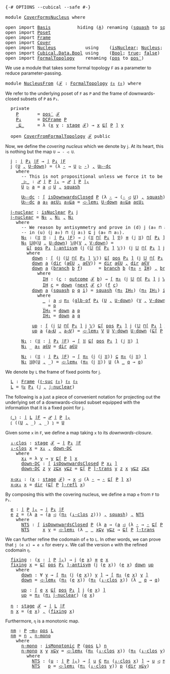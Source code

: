 <pre class="Agda"><a id="5" class="Symbol">{-#</a> <a id="9" class="Keyword">OPTIONS</a> <a id="17" class="Pragma">--cubical</a> <a id="27" class="Pragma">--safe</a> <a id="34" class="Symbol">#-}</a>

<a id="39" class="Keyword">module</a> <a id="46" href="CoverFormsNucleus.html" class="Module">CoverFormsNucleus</a> <a id="64" class="Keyword">where</a>

<a id="71" class="Keyword">open</a> <a id="76" class="Keyword">import</a> <a id="83" href="Basis.html" class="Module">Basis</a>          <a id="98" class="Keyword">hiding</a> <a id="105" class="Symbol">(</a><a id="106" href="Basis.html#2326" class="Generalizable">A</a><a id="107" class="Symbol">)</a> <a id="109" class="Keyword">renaming</a> <a id="118" class="Symbol">(</a><a id="119" href="Basis.html#5938" class="InductiveConstructor">squash</a> <a id="126" class="Symbol">to</a> <a id="∥_∥.squash"></a><a id="129" href="CoverFormsNucleus.html#129" class="InductiveConstructor">squash′</a><a id="136" class="Symbol">)</a>
<a id="138" class="Keyword">open</a> <a id="143" class="Keyword">import</a> <a id="150" href="Poset.html" class="Module">Poset</a>
<a id="156" class="Keyword">open</a> <a id="161" class="Keyword">import</a> <a id="168" href="Frame.html" class="Module">Frame</a>
<a id="174" class="Keyword">open</a> <a id="179" class="Keyword">import</a> <a id="186" href="Cover.html" class="Module">Cover</a>
<a id="192" class="Keyword">open</a> <a id="197" class="Keyword">import</a> <a id="204" href="Nucleus.html" class="Module">Nucleus</a>           <a id="222" class="Keyword">using</a>    <a id="231" class="Symbol">(</a><a id="232" href="Nucleus.html#171" class="Function">isNuclear</a><a id="241" class="Symbol">;</a> <a id="243" href="Nucleus.html#470" class="Function">Nucleus</a><a id="250" class="Symbol">;</a> <a id="252" href="Nucleus.html#3502" class="Function">𝔣𝔦𝔵</a><a id="255" class="Symbol">;</a> <a id="257" href="Nucleus.html#810" class="Function">idem</a><a id="261" class="Symbol">)</a>
<a id="263" class="Keyword">open</a> <a id="268" class="Keyword">import</a> <a id="275" href="Cubical.Data.Bool.html" class="Module">Cubical.Data.Bool</a> <a id="293" class="Keyword">using</a>    <a id="302" class="Symbol">(</a><a id="303" href="Agda.Builtin.Bool.html#163" class="Datatype">Bool</a><a id="307" class="Symbol">;</a> <a id="309" href="Agda.Builtin.Bool.html#188" class="InductiveConstructor">true</a><a id="313" class="Symbol">;</a> <a id="315" href="Agda.Builtin.Bool.html#182" class="InductiveConstructor">false</a><a id="320" class="Symbol">)</a>
<a id="322" class="Keyword">open</a> <a id="327" class="Keyword">import</a> <a id="334" href="FormalTopology.html" class="Module">FormalTopology</a>    <a id="352" class="Keyword">renaming</a> <a id="361" class="Symbol">(</a><a id="362" href="FormalTopology.html#1485" class="Function">pos</a> <a id="366" class="Symbol">to</a> <a id="pos"></a><a id="369" href="CoverFormsNucleus.html#369" class="Function">pos′</a><a id="373" class="Symbol">)</a>
</pre>
We use a module that takes some formal topology `F` as a parameter to reduce
parameter-passing.

<pre class="Agda"><a id="481" class="Keyword">module</a> <a id="NucleusFrom"></a><a id="488" href="CoverFormsNucleus.html#488" class="Module">NucleusFrom</a> <a id="500" class="Symbol">(</a><a id="501" href="CoverFormsNucleus.html#501" class="Bound">ℱ</a> <a id="503" class="Symbol">:</a> <a id="505" href="FormalTopology.html#1305" class="Function">FormalTopology</a> <a id="520" href="Basis.html#2267" class="Generalizable">ℓ₀</a> <a id="523" href="Basis.html#2267" class="Generalizable">ℓ₀</a><a id="525" class="Symbol">)</a> <a id="527" class="Keyword">where</a>
</pre>
We refer to the underlying poset of `F` as `P` and the frame of downwards-closed subsets
of `P` as `P↓`.

<pre class="Agda">  <a id="650" class="Keyword">private</a>
    <a id="NucleusFrom.P"></a><a id="662" href="CoverFormsNucleus.html#662" class="Function">P</a>       <a id="670" class="Symbol">=</a> <a id="672" href="CoverFormsNucleus.html#369" class="Function">pos′</a> <a id="677" href="CoverFormsNucleus.html#501" class="Bound">ℱ</a>
    <a id="NucleusFrom.P↓"></a><a id="683" href="CoverFormsNucleus.html#683" class="Function">P↓</a>      <a id="691" class="Symbol">=</a> <a id="693" href="Frame.html#13918" class="Function">DCFrame</a> <a id="701" href="CoverFormsNucleus.html#662" class="Function">P</a>
    <a id="NucleusFrom._⊑_"></a><a id="707" href="CoverFormsNucleus.html#707" class="Function Operator">_⊑_</a>     <a id="715" class="Symbol">=</a> <a id="717" class="Symbol">λ</a> <a id="719" class="Symbol">(</a><a id="720" href="CoverFormsNucleus.html#720" class="Bound">x</a> <a id="722" href="CoverFormsNucleus.html#722" class="Bound">y</a> <a id="724" class="Symbol">:</a> <a id="726" href="FormalTopology.html#1625" class="Function">stage</a> <a id="732" href="CoverFormsNucleus.html#501" class="Bound">ℱ</a><a id="733" class="Symbol">)</a> <a id="735" class="Symbol">→</a> <a id="737" href="CoverFormsNucleus.html#720" class="Bound">x</a> <a id="739" href="Poset.html#2551" class="Function">⊑[</a> <a id="742" href="CoverFormsNucleus.html#662" class="Function">P</a> <a id="744" href="Poset.html#2551" class="Function">]</a> <a id="746" href="CoverFormsNucleus.html#722" class="Bound">y</a>

  <a id="751" class="Keyword">open</a> <a id="756" href="Cover.html#378" class="Module">CoverFromFormalTopology</a> <a id="780" href="CoverFormsNucleus.html#501" class="Bound">ℱ</a> <a id="782" class="Keyword">public</a>
</pre>
Now, we define the *covering nucleus* which we denote by `𝕛`. At its heart, this is
nothing but the map `U ↦ - ◁ U`.

<pre class="Agda">  <a id="NucleusFrom.𝕛"></a><a id="918" href="CoverFormsNucleus.html#918" class="Function">𝕛</a> <a id="920" class="Symbol">:</a> <a id="922" href="Frame.html#3410" class="Function Operator">∣</a> <a id="924" href="CoverFormsNucleus.html#683" class="Function">P↓</a> <a id="927" href="Frame.html#3410" class="Function Operator">∣F</a> <a id="930" class="Symbol">→</a> <a id="932" href="Frame.html#3410" class="Function Operator">∣</a> <a id="934" href="CoverFormsNucleus.html#683" class="Function">P↓</a> <a id="937" href="Frame.html#3410" class="Function Operator">∣F</a>
  <a id="942" href="CoverFormsNucleus.html#918" class="Function">𝕛</a> <a id="944" class="Symbol">(</a><a id="945" href="CoverFormsNucleus.html#945" class="Bound">U</a> <a id="947" href="Agda.Builtin.Sigma.html#236" class="InductiveConstructor Operator">,</a> <a id="949" href="CoverFormsNucleus.html#949" class="Bound">U-down</a><a id="955" class="Symbol">)</a> <a id="957" class="Symbol">=</a> <a id="959" class="Symbol">(λ</a> <a id="962" href="CoverFormsNucleus.html#962" class="Bound">-</a> <a id="964" class="Symbol">→</a> <a id="966" href="CoverFormsNucleus.html#945" class="Bound">U</a> <a id="968" href="CoverFormsNucleus.html#1083" class="Function Operator">▷</a> <a id="970" href="CoverFormsNucleus.html#962" class="Bound">-</a><a id="971" class="Symbol">)</a> <a id="973" href="Agda.Builtin.Sigma.html#236" class="InductiveConstructor Operator">,</a> <a id="975" href="CoverFormsNucleus.html#1145" class="Function">U▷-dc</a>
    <a id="985" class="Keyword">where</a>
      <a id="997" class="Comment">-- This is not propositional unless we force it to be using the HIT definition!</a>
      <a id="1083" href="CoverFormsNucleus.html#1083" class="Function Operator">_▷_</a> <a id="1087" class="Symbol">:</a> <a id="1089" href="Basis.html#3166" class="Function">𝒫</a> <a id="1091" href="Poset.html#2382" class="Function Operator">∣</a> <a id="1093" href="CoverFormsNucleus.html#662" class="Function">P</a> <a id="1095" href="Poset.html#2382" class="Function Operator">∣ₚ</a> <a id="1098" class="Symbol">→</a> <a id="1100" href="Basis.html#3166" class="Function">𝒫</a> <a id="1102" href="Poset.html#2382" class="Function Operator">∣</a> <a id="1104" href="CoverFormsNucleus.html#662" class="Function">P</a> <a id="1106" href="Poset.html#2382" class="Function Operator">∣ₚ</a>
      <a id="1115" href="CoverFormsNucleus.html#1115" class="Bound">U</a> <a id="1117" href="CoverFormsNucleus.html#1083" class="Function Operator">▷</a> <a id="1119" href="CoverFormsNucleus.html#1119" class="Bound">a</a> <a id="1121" class="Symbol">=</a> <a id="1123" href="CoverFormsNucleus.html#1119" class="Bound">a</a> <a id="1125" href="Cover.html#703" class="Datatype Operator">◁</a> <a id="1127" href="CoverFormsNucleus.html#1115" class="Bound">U</a> <a id="1129" href="Agda.Builtin.Sigma.html#236" class="InductiveConstructor Operator">,</a> <a id="1131" href="Cover.html#863" class="InductiveConstructor">squash</a>

      <a id="1145" href="CoverFormsNucleus.html#1145" class="Function">U▷-dc</a> <a id="1151" class="Symbol">:</a> <a id="1153" href="Cubical.Foundations.Logic.html#1299" class="Function Operator">[</a> <a id="1155" href="Poset.html#6594" class="Function">isDownwardsClosed</a> <a id="1173" href="CoverFormsNucleus.html#662" class="Function">P</a> <a id="1175" class="Symbol">(λ</a> <a id="1178" href="CoverFormsNucleus.html#1178" class="Bound">-</a> <a id="1180" class="Symbol">→</a> <a id="1182" class="Symbol">(</a><a id="1183" href="CoverFormsNucleus.html#1178" class="Bound">-</a> <a id="1185" href="Cover.html#703" class="Datatype Operator">◁</a> <a id="1187" href="CoverFormsNucleus.html#945" class="Bound">U</a><a id="1188" class="Symbol">)</a> <a id="1190" href="Agda.Builtin.Sigma.html#236" class="InductiveConstructor Operator">,</a> <a id="1192" href="Cover.html#863" class="InductiveConstructor">squash</a><a id="1198" class="Symbol">)</a> <a id="1200" href="Cubical.Foundations.Logic.html#1299" class="Function Operator">]</a>
      <a id="1208" href="CoverFormsNucleus.html#1145" class="Function">U▷-dc</a> <a id="1214" href="CoverFormsNucleus.html#1214" class="Bound">a</a> <a id="1216" href="CoverFormsNucleus.html#1216" class="Bound">a₀</a> <a id="1219" href="CoverFormsNucleus.html#1219" class="Bound">aεU₁</a> <a id="1224" href="CoverFormsNucleus.html#1224" class="Bound">a₀⊑a</a> <a id="1229" class="Symbol">=</a> <a id="1231" href="Cover.html#1171" class="Function">◁-lem₁</a> <a id="1238" href="CoverFormsNucleus.html#949" class="Bound">U-down</a> <a id="1245" href="CoverFormsNucleus.html#1224" class="Bound">a₀⊑a</a> <a id="1250" href="CoverFormsNucleus.html#1219" class="Bound">aεU₁</a>

  <a id="NucleusFrom.𝕛-nuclear"></a><a id="1258" href="CoverFormsNucleus.html#1258" class="Function">𝕛-nuclear</a> <a id="1268" class="Symbol">:</a> <a id="1270" href="Nucleus.html#171" class="Function">isNuclear</a> <a id="1280" href="CoverFormsNucleus.html#683" class="Function">P↓</a> <a id="1283" href="CoverFormsNucleus.html#918" class="Function">𝕛</a>
  <a id="1287" href="CoverFormsNucleus.html#1258" class="Function">𝕛-nuclear</a> <a id="1297" class="Symbol">=</a> <a id="1299" href="CoverFormsNucleus.html#1461" class="Function">N₀</a> <a id="1302" href="Agda.Builtin.Sigma.html#236" class="InductiveConstructor Operator">,</a> <a id="1304" href="CoverFormsNucleus.html#2386" class="Function">N₁</a> <a id="1307" href="Agda.Builtin.Sigma.html#236" class="InductiveConstructor Operator">,</a> <a id="1309" href="CoverFormsNucleus.html#2466" class="Function">N₂</a>
    <a id="1316" class="Keyword">where</a>
      <a id="1328" class="Comment">-- We reason by antisymmetry and prove in (d) 𝕛 (a₀ ⊓ a₁) ⊑ (𝕛 a₀) ⊓ (𝕛 a₁) and</a>
      <a id="1414" class="Comment">-- in (u) (𝕛 a₀) ⊓ (𝕛 a₁) ⊑ 𝕛 (a₀ ⊓ a₁).</a>
      <a id="1461" href="CoverFormsNucleus.html#1461" class="Function">N₀</a> <a id="1464" class="Symbol">:</a> <a id="1466" class="Symbol">(</a><a id="1467" href="CoverFormsNucleus.html#1467" class="Bound">𝔘</a> <a id="1469" href="CoverFormsNucleus.html#1469" class="Bound">𝔙</a> <a id="1471" class="Symbol">:</a> <a id="1473" href="Frame.html#3410" class="Function Operator">∣</a> <a id="1475" href="CoverFormsNucleus.html#683" class="Function">P↓</a> <a id="1478" href="Frame.html#3410" class="Function Operator">∣F</a><a id="1480" class="Symbol">)</a> <a id="1482" class="Symbol">→</a> <a id="1484" href="CoverFormsNucleus.html#918" class="Function">𝕛</a> <a id="1486" class="Symbol">(</a><a id="1487" href="CoverFormsNucleus.html#1467" class="Bound">𝔘</a> <a id="1489" href="Frame.html#3693" class="Function">⊓[</a> <a id="1492" href="CoverFormsNucleus.html#683" class="Function">P↓</a> <a id="1495" href="Frame.html#3693" class="Function">]</a> <a id="1497" href="CoverFormsNucleus.html#1469" class="Bound">𝔙</a><a id="1498" class="Symbol">)</a> <a id="1500" href="Agda.Builtin.Cubical.Path.html#381" class="Function Operator">≡</a> <a id="1502" class="Symbol">(</a><a id="1503" href="CoverFormsNucleus.html#918" class="Function">𝕛</a> <a id="1505" href="CoverFormsNucleus.html#1467" class="Bound">𝔘</a><a id="1506" class="Symbol">)</a> <a id="1508" href="Frame.html#3693" class="Function">⊓[</a> <a id="1511" href="CoverFormsNucleus.html#683" class="Function">P↓</a> <a id="1514" href="Frame.html#3693" class="Function">]</a> <a id="1516" class="Symbol">(</a><a id="1517" href="CoverFormsNucleus.html#918" class="Function">𝕛</a> <a id="1519" href="CoverFormsNucleus.html#1469" class="Bound">𝔙</a><a id="1520" class="Symbol">)</a>
      <a id="1528" href="CoverFormsNucleus.html#1461" class="Function">N₀</a> <a id="1531" href="CoverFormsNucleus.html#1531" class="Bound">𝕌</a><a id="1532" class="Symbol">@(</a><a id="1534" href="CoverFormsNucleus.html#1534" class="Bound">U</a> <a id="1536" href="Agda.Builtin.Sigma.html#236" class="InductiveConstructor Operator">,</a> <a id="1538" href="CoverFormsNucleus.html#1538" class="Bound">U-down</a><a id="1544" class="Symbol">)</a> <a id="1546" href="CoverFormsNucleus.html#1546" class="Bound">𝕍</a><a id="1547" class="Symbol">@(</a><a id="1549" href="CoverFormsNucleus.html#1549" class="Bound">V</a> <a id="1551" href="Agda.Builtin.Sigma.html#236" class="InductiveConstructor Operator">,</a> <a id="1553" href="CoverFormsNucleus.html#1553" class="Bound">V-down</a><a id="1559" class="Symbol">)</a> <a id="1561" class="Symbol">=</a>
        <a id="1571" href="Poset.html#3135" class="Function Operator">⊑[</a> <a id="1574" href="Frame.html#3494" class="Function">pos</a> <a id="1578" href="CoverFormsNucleus.html#683" class="Function">P↓</a> <a id="1581" href="Poset.html#3135" class="Function Operator">]-antisym</a> <a id="1591" class="Symbol">(</a><a id="1592" href="CoverFormsNucleus.html#918" class="Function">𝕛</a> <a id="1594" class="Symbol">(</a><a id="1595" href="CoverFormsNucleus.html#1531" class="Bound">𝕌</a> <a id="1597" href="Frame.html#3693" class="Function">⊓[</a> <a id="1600" href="CoverFormsNucleus.html#683" class="Function">P↓</a> <a id="1603" href="Frame.html#3693" class="Function">]</a> <a id="1605" href="CoverFormsNucleus.html#1546" class="Bound">𝕍</a><a id="1606" class="Symbol">))</a> <a id="1609" class="Symbol">(</a><a id="1610" href="CoverFormsNucleus.html#918" class="Function">𝕛</a> <a id="1612" href="CoverFormsNucleus.html#1531" class="Bound">𝕌</a> <a id="1614" href="Frame.html#3693" class="Function">⊓[</a> <a id="1617" href="CoverFormsNucleus.html#683" class="Function">P↓</a> <a id="1620" href="Frame.html#3693" class="Function">]</a> <a id="1622" href="CoverFormsNucleus.html#918" class="Function">𝕛</a> <a id="1624" href="CoverFormsNucleus.html#1546" class="Bound">𝕍</a><a id="1625" class="Symbol">)</a> <a id="1627" href="CoverFormsNucleus.html#1659" class="Function">down</a> <a id="1632" href="CoverFormsNucleus.html#2246" class="Function">up</a>
        <a id="1643" class="Keyword">where</a>
          <a id="1659" href="CoverFormsNucleus.html#1659" class="Function">down</a> <a id="1664" class="Symbol">:</a> <a id="1666" href="Cubical.Foundations.Logic.html#1299" class="Function Operator">[</a> <a id="1668" class="Symbol">(</a><a id="1669" href="CoverFormsNucleus.html#918" class="Function">𝕛</a> <a id="1671" class="Symbol">(</a><a id="1672" href="CoverFormsNucleus.html#1531" class="Bound">𝕌</a> <a id="1674" href="Frame.html#3693" class="Function">⊓[</a> <a id="1677" href="CoverFormsNucleus.html#683" class="Function">P↓</a> <a id="1680" href="Frame.html#3693" class="Function">]</a> <a id="1682" href="CoverFormsNucleus.html#1546" class="Bound">𝕍</a><a id="1683" class="Symbol">))</a> <a id="1686" href="Poset.html#2551" class="Function">⊑[</a> <a id="1689" href="Frame.html#3494" class="Function">pos</a> <a id="1693" href="CoverFormsNucleus.html#683" class="Function">P↓</a> <a id="1696" href="Poset.html#2551" class="Function">]</a> <a id="1698" class="Symbol">(</a><a id="1699" href="CoverFormsNucleus.html#918" class="Function">𝕛</a> <a id="1701" href="CoverFormsNucleus.html#1531" class="Bound">𝕌</a> <a id="1703" href="Frame.html#3693" class="Function">⊓[</a> <a id="1706" href="CoverFormsNucleus.html#683" class="Function">P↓</a> <a id="1709" href="Frame.html#3693" class="Function">]</a> <a id="1711" href="CoverFormsNucleus.html#918" class="Function">𝕛</a> <a id="1713" href="CoverFormsNucleus.html#1546" class="Bound">𝕍</a><a id="1714" class="Symbol">)</a> <a id="1716" href="Cubical.Foundations.Logic.html#1299" class="Function Operator">]</a>
          <a id="1728" href="CoverFormsNucleus.html#1659" class="Function">down</a> <a id="1733" href="CoverFormsNucleus.html#1733" class="Bound">a</a> <a id="1735" class="Symbol">(</a><a id="1736" href="Cover.html#762" class="InductiveConstructor">dir</a> <a id="1740" class="Symbol">(</a><a id="1741" href="CoverFormsNucleus.html#1741" class="Bound">a∈U</a> <a id="1745" href="Agda.Builtin.Sigma.html#236" class="InductiveConstructor Operator">,</a> <a id="1747" href="CoverFormsNucleus.html#1747" class="Bound">a∈V</a><a id="1750" class="Symbol">))</a> <a id="1753" class="Symbol">=</a> <a id="1755" href="Cover.html#762" class="InductiveConstructor">dir</a> <a id="1759" href="CoverFormsNucleus.html#1741" class="Bound">a∈U</a> <a id="1763" href="Agda.Builtin.Sigma.html#236" class="InductiveConstructor Operator">,</a> <a id="1765" href="Cover.html#762" class="InductiveConstructor">dir</a> <a id="1769" href="CoverFormsNucleus.html#1747" class="Bound">a∈V</a>
          <a id="1783" href="CoverFormsNucleus.html#1659" class="Function">down</a> <a id="1788" href="CoverFormsNucleus.html#1788" class="Bound">a</a> <a id="1790" class="Symbol">(</a><a id="1791" href="Cover.html#791" class="InductiveConstructor">branch</a> <a id="1798" href="CoverFormsNucleus.html#1798" class="Bound">b</a> <a id="1800" href="CoverFormsNucleus.html#1800" class="Bound">f</a><a id="1801" class="Symbol">)</a>      <a id="1808" class="Symbol">=</a> <a id="1810" href="Cover.html#791" class="InductiveConstructor">branch</a> <a id="1817" href="CoverFormsNucleus.html#1798" class="Bound">b</a> <a id="1819" class="Symbol">(</a><a id="1820" href="Basis.html#955" class="Field">π₀</a> <a id="1823" href="Cubical.Foundations.Function.html#402" class="Function Operator">∘</a> <a id="1825" href="CoverFormsNucleus.html#1882" class="Function">IH</a><a id="1827" class="Symbol">)</a> <a id="1829" href="Agda.Builtin.Sigma.html#236" class="InductiveConstructor Operator">,</a> <a id="1831" href="Cover.html#791" class="InductiveConstructor">branch</a> <a id="1838" href="CoverFormsNucleus.html#1798" class="Bound">b</a> <a id="1840" class="Symbol">(</a><a id="1841" href="Basis.html#966" class="Field">π₁</a> <a id="1844" href="Cubical.Foundations.Function.html#402" class="Function Operator">∘</a> <a id="1846" href="CoverFormsNucleus.html#1882" class="Function">IH</a><a id="1848" class="Symbol">)</a>
            <a id="1862" class="Keyword">where</a>
              <a id="1882" href="CoverFormsNucleus.html#1882" class="Function">IH</a> <a id="1885" class="Symbol">:</a> <a id="1887" class="Symbol">(</a><a id="1888" href="CoverFormsNucleus.html#1888" class="Bound">c</a> <a id="1890" class="Symbol">:</a> <a id="1892" href="FormalTopology.html#1812" class="Function">outcome</a> <a id="1900" href="CoverFormsNucleus.html#501" class="Bound">ℱ</a> <a id="1902" href="CoverFormsNucleus.html#1798" class="Bound">b</a><a id="1903" class="Symbol">)</a> <a id="1905" class="Symbol">→</a> <a id="1907" href="Cubical.Foundations.Logic.html#1299" class="Function Operator">[</a> <a id="1909" href="Basis.html#955" class="Field">π₀</a> <a id="1912" class="Symbol">(</a><a id="1913" href="CoverFormsNucleus.html#918" class="Function">𝕛</a> <a id="1915" href="CoverFormsNucleus.html#1531" class="Bound">𝕌</a> <a id="1917" href="Frame.html#3693" class="Function">⊓[</a> <a id="1920" href="CoverFormsNucleus.html#683" class="Function">P↓</a> <a id="1923" href="Frame.html#3693" class="Function">]</a> <a id="1925" href="CoverFormsNucleus.html#918" class="Function">𝕛</a> <a id="1927" href="CoverFormsNucleus.html#1546" class="Bound">𝕍</a><a id="1928" class="Symbol">)</a> <a id="1930" class="Symbol">(</a><a id="1931" href="FormalTopology.html#1938" class="Function">next</a> <a id="1936" href="CoverFormsNucleus.html#501" class="Bound">ℱ</a> <a id="1938" href="CoverFormsNucleus.html#1888" class="Bound">c</a><a id="1939" class="Symbol">)</a> <a id="1941" href="Cubical.Foundations.Logic.html#1299" class="Function Operator">]</a>
              <a id="1957" href="CoverFormsNucleus.html#1882" class="Function">IH</a> <a id="1960" href="CoverFormsNucleus.html#1960" class="Bound">c</a> <a id="1962" class="Symbol">=</a> <a id="1964" href="CoverFormsNucleus.html#1659" class="Function">down</a> <a id="1969" class="Symbol">(</a><a id="1970" href="FormalTopology.html#1938" class="Function">next</a> <a id="1975" href="CoverFormsNucleus.html#501" class="Bound">ℱ</a> <a id="1977" href="CoverFormsNucleus.html#1960" class="Bound">c</a><a id="1978" class="Symbol">)</a> <a id="1980" class="Symbol">(</a><a id="1981" href="CoverFormsNucleus.html#1800" class="Bound">f</a> <a id="1983" href="CoverFormsNucleus.html#1960" class="Bound">c</a><a id="1984" class="Symbol">)</a>
          <a id="1996" href="CoverFormsNucleus.html#1659" class="Function">down</a> <a id="2001" href="CoverFormsNucleus.html#2001" class="Bound">a</a> <a id="2003" class="Symbol">(</a><a id="2004" href="Cover.html#863" class="InductiveConstructor">squash</a> <a id="2011" href="CoverFormsNucleus.html#2011" class="Bound">p</a> <a id="2013" href="CoverFormsNucleus.html#2013" class="Bound">q</a> <a id="2015" href="CoverFormsNucleus.html#2015" class="Bound">i</a><a id="2016" class="Symbol">)</a> <a id="2018" class="Symbol">=</a> <a id="2020" href="Cover.html#863" class="InductiveConstructor">squash</a> <a id="2027" class="Symbol">(</a><a id="2028" href="Basis.html#955" class="Field">π₀</a> <a id="2031" href="CoverFormsNucleus.html#2191" class="Function">IH₀</a><a id="2034" class="Symbol">)</a> <a id="2036" class="Symbol">(</a><a id="2037" href="Basis.html#955" class="Field">π₀</a> <a id="2040" href="CoverFormsNucleus.html#2220" class="Function">IH₁</a><a id="2043" class="Symbol">)</a> <a id="2045" href="CoverFormsNucleus.html#2015" class="Bound">i</a> <a id="2047" href="Agda.Builtin.Sigma.html#236" class="InductiveConstructor Operator">,</a> <a id="2049" href="Cover.html#863" class="InductiveConstructor">squash</a> <a id="2056" class="Symbol">(</a><a id="2057" href="Basis.html#966" class="Field">π₁</a> <a id="2060" href="CoverFormsNucleus.html#2191" class="Function">IH₀</a><a id="2063" class="Symbol">)</a> <a id="2065" class="Symbol">(</a><a id="2066" href="Basis.html#966" class="Field">π₁</a> <a id="2069" href="CoverFormsNucleus.html#2220" class="Function">IH₁</a><a id="2072" class="Symbol">)</a> <a id="2074" href="CoverFormsNucleus.html#2015" class="Bound">i</a>
            <a id="2088" class="Keyword">where</a>
              <a id="2108" href="CoverFormsNucleus.html#2108" class="Function">_</a> <a id="2110" class="Symbol">:</a> <a id="2112" href="CoverFormsNucleus.html#2001" class="Bound">a</a> <a id="2114" href="Cover.html#703" class="Datatype Operator">◁</a> <a id="2116" href="Basis.html#955" class="Field">π₀</a> <a id="2119" class="Symbol">(</a><a id="2120" href="Frame.html#3693" class="Function">glb-of</a> <a id="2127" href="CoverFormsNucleus.html#683" class="Function">P↓</a> <a id="2130" class="Symbol">(</a><a id="2131" href="CoverFormsNucleus.html#1534" class="Bound">U</a> <a id="2133" href="Agda.Builtin.Sigma.html#236" class="InductiveConstructor Operator">,</a> <a id="2135" href="CoverFormsNucleus.html#1538" class="Bound">U-down</a><a id="2141" class="Symbol">)</a> <a id="2143" class="Symbol">(</a><a id="2144" href="CoverFormsNucleus.html#1549" class="Bound">V</a> <a id="2146" href="Agda.Builtin.Sigma.html#236" class="InductiveConstructor Operator">,</a> <a id="2148" href="CoverFormsNucleus.html#1553" class="Bound">V-down</a><a id="2154" class="Symbol">))</a>
              <a id="2171" class="Symbol">_</a> <a id="2173" class="Symbol">=</a> <a id="2175" href="CoverFormsNucleus.html#2011" class="Bound">p</a>
              <a id="2191" href="CoverFormsNucleus.html#2191" class="Function">IH₀</a> <a id="2195" class="Symbol">=</a> <a id="2197" href="CoverFormsNucleus.html#1659" class="Function">down</a> <a id="2202" href="CoverFormsNucleus.html#2001" class="Bound">a</a> <a id="2204" href="CoverFormsNucleus.html#2011" class="Bound">p</a>
              <a id="2220" href="CoverFormsNucleus.html#2220" class="Function">IH₁</a> <a id="2224" class="Symbol">=</a> <a id="2226" href="CoverFormsNucleus.html#1659" class="Function">down</a> <a id="2231" href="CoverFormsNucleus.html#2001" class="Bound">a</a> <a id="2233" href="CoverFormsNucleus.html#2013" class="Bound">q</a>

          <a id="2246" href="CoverFormsNucleus.html#2246" class="Function">up</a> <a id="2249" class="Symbol">:</a> <a id="2251" href="Cubical.Foundations.Logic.html#1299" class="Function Operator">[</a> <a id="2253" class="Symbol">(</a><a id="2254" href="CoverFormsNucleus.html#918" class="Function">𝕛</a> <a id="2256" href="CoverFormsNucleus.html#1531" class="Bound">𝕌</a> <a id="2258" href="Frame.html#3693" class="Function">⊓[</a> <a id="2261" href="CoverFormsNucleus.html#683" class="Function">P↓</a> <a id="2264" href="Frame.html#3693" class="Function">]</a> <a id="2266" href="CoverFormsNucleus.html#918" class="Function">𝕛</a> <a id="2268" href="CoverFormsNucleus.html#1546" class="Bound">𝕍</a><a id="2269" class="Symbol">)</a> <a id="2271" href="Poset.html#2551" class="Function">⊑[</a> <a id="2274" href="Frame.html#3494" class="Function">pos</a> <a id="2278" href="CoverFormsNucleus.html#683" class="Function">P↓</a> <a id="2281" href="Poset.html#2551" class="Function">]</a> <a id="2283" href="CoverFormsNucleus.html#918" class="Function">𝕛</a> <a id="2285" class="Symbol">(</a><a id="2286" href="CoverFormsNucleus.html#1531" class="Bound">𝕌</a> <a id="2288" href="Frame.html#3693" class="Function">⊓[</a> <a id="2291" href="CoverFormsNucleus.html#683" class="Function">P↓</a> <a id="2294" href="Frame.html#3693" class="Function">]</a> <a id="2296" href="CoverFormsNucleus.html#1546" class="Bound">𝕍</a><a id="2297" class="Symbol">)</a> <a id="2299" href="Cubical.Foundations.Logic.html#1299" class="Function Operator">]</a>
          <a id="2311" href="CoverFormsNucleus.html#2246" class="Function">up</a> <a id="2314" href="CoverFormsNucleus.html#2314" class="Bound">a</a> <a id="2316" class="Symbol">(</a><a id="2317" href="CoverFormsNucleus.html#2317" class="Bound">a◁U</a> <a id="2321" href="Agda.Builtin.Sigma.html#236" class="InductiveConstructor Operator">,</a> <a id="2323" href="CoverFormsNucleus.html#2323" class="Bound">a◁V</a><a id="2326" class="Symbol">)</a> <a id="2328" class="Symbol">=</a> <a id="2330" href="Cover.html#2305" class="Function">◁-lem₃</a> <a id="2337" href="CoverFormsNucleus.html#1549" class="Bound">V</a> <a id="2339" href="CoverFormsNucleus.html#1534" class="Bound">U</a> <a id="2341" href="CoverFormsNucleus.html#1553" class="Bound">V-down</a> <a id="2348" href="CoverFormsNucleus.html#1538" class="Bound">U-down</a> <a id="2355" class="Symbol">(</a><a id="2356" href="Poset.html#2866" class="Function Operator">⊑[</a> <a id="2359" href="CoverFormsNucleus.html#662" class="Function">P</a> <a id="2361" href="Poset.html#2866" class="Function Operator">]-refl</a> <a id="2368" href="CoverFormsNucleus.html#2314" class="Bound">a</a><a id="2369" class="Symbol">)</a> <a id="2371" href="CoverFormsNucleus.html#2323" class="Bound">a◁V</a> <a id="2375" href="CoverFormsNucleus.html#2317" class="Bound">a◁U</a>

      <a id="2386" href="CoverFormsNucleus.html#2386" class="Function">N₁</a> <a id="2389" class="Symbol">:</a> <a id="2391" class="Symbol">(</a><a id="2392" href="CoverFormsNucleus.html#2392" class="Bound">𝔘</a> <a id="2394" class="Symbol">:</a> <a id="2396" href="Frame.html#3410" class="Function Operator">∣</a> <a id="2398" href="CoverFormsNucleus.html#683" class="Function">P↓</a> <a id="2401" href="Frame.html#3410" class="Function Operator">∣F</a><a id="2403" class="Symbol">)</a> <a id="2405" class="Symbol">→</a> <a id="2407" href="Cubical.Foundations.Logic.html#1299" class="Function Operator">[</a> <a id="2409" href="CoverFormsNucleus.html#2392" class="Bound">𝔘</a> <a id="2411" href="Poset.html#2551" class="Function">⊑[</a> <a id="2414" href="Frame.html#3494" class="Function">pos</a> <a id="2418" href="CoverFormsNucleus.html#683" class="Function">P↓</a> <a id="2421" href="Poset.html#2551" class="Function">]</a> <a id="2423" class="Symbol">(</a><a id="2424" href="CoverFormsNucleus.html#918" class="Function">𝕛</a> <a id="2426" href="CoverFormsNucleus.html#2392" class="Bound">𝔘</a><a id="2427" class="Symbol">)</a> <a id="2429" href="Cubical.Foundations.Logic.html#1299" class="Function Operator">]</a>
      <a id="2437" href="CoverFormsNucleus.html#2386" class="Function">N₁</a> <a id="2440" class="Symbol">_</a> <a id="2442" href="CoverFormsNucleus.html#2442" class="Bound">a₀</a> <a id="2445" href="CoverFormsNucleus.html#2445" class="Bound">a∈U</a> <a id="2449" class="Symbol">=</a> <a id="2451" href="Cover.html#762" class="InductiveConstructor">dir</a> <a id="2455" href="CoverFormsNucleus.html#2445" class="Bound">a∈U</a>

      <a id="2466" href="CoverFormsNucleus.html#2466" class="Function">N₂</a> <a id="2469" class="Symbol">:</a> <a id="2471" class="Symbol">(</a><a id="2472" href="CoverFormsNucleus.html#2472" class="Bound">𝔘</a> <a id="2474" class="Symbol">:</a> <a id="2476" href="Frame.html#3410" class="Function Operator">∣</a> <a id="2478" href="CoverFormsNucleus.html#683" class="Function">P↓</a> <a id="2481" href="Frame.html#3410" class="Function Operator">∣F</a><a id="2483" class="Symbol">)</a> <a id="2485" class="Symbol">→</a> <a id="2487" href="Cubical.Foundations.Logic.html#1299" class="Function Operator">[</a> <a id="2489" href="Basis.html#955" class="Field">π₀</a> <a id="2492" class="Symbol">(</a><a id="2493" href="CoverFormsNucleus.html#918" class="Function">𝕛</a> <a id="2495" class="Symbol">(</a><a id="2496" href="CoverFormsNucleus.html#918" class="Function">𝕛</a> <a id="2498" href="CoverFormsNucleus.html#2472" class="Bound">𝔘</a><a id="2499" class="Symbol">))</a> <a id="2502" href="Basis.html#3542" class="Function Operator">⊆</a> <a id="2504" href="Basis.html#955" class="Field">π₀</a> <a id="2507" class="Symbol">(</a><a id="2508" href="CoverFormsNucleus.html#918" class="Function">𝕛</a> <a id="2510" href="CoverFormsNucleus.html#2472" class="Bound">𝔘</a><a id="2511" class="Symbol">)</a> <a id="2513" href="Cubical.Foundations.Logic.html#1299" class="Function Operator">]</a>
      <a id="2521" href="CoverFormsNucleus.html#2466" class="Function">N₂</a> <a id="2524" href="CoverFormsNucleus.html#2524" class="Bound">𝔘</a><a id="2525" class="Symbol">@(</a><a id="2527" href="CoverFormsNucleus.html#2527" class="Bound">U</a> <a id="2529" href="Agda.Builtin.Sigma.html#236" class="InductiveConstructor Operator">,</a> <a id="2531" class="Symbol">_)</a> <a id="2534" class="Symbol">=</a> <a id="2536" href="Cover.html#3008" class="Function">◁-lem₄</a> <a id="2543" class="Symbol">(</a><a id="2544" href="Basis.html#955" class="Field">π₀</a> <a id="2547" class="Symbol">(</a><a id="2548" href="CoverFormsNucleus.html#918" class="Function">𝕛</a> <a id="2550" href="CoverFormsNucleus.html#2524" class="Bound">𝔘</a><a id="2551" class="Symbol">))</a> <a id="2554" href="CoverFormsNucleus.html#2527" class="Bound">U</a> <a id="2556" class="Symbol">(λ</a> <a id="2559" href="CoverFormsNucleus.html#2559" class="Bound">_</a> <a id="2561" href="CoverFormsNucleus.html#2561" class="Bound">q</a> <a id="2563" class="Symbol">→</a> <a id="2565" href="CoverFormsNucleus.html#2561" class="Bound">q</a><a id="2566" class="Symbol">)</a>
</pre>
We denote by `L` the frame of fixed points for `𝕛`.

<pre class="Agda">  <a id="NucleusFrom.L"></a><a id="2632" href="CoverFormsNucleus.html#2632" class="Function">L</a> <a id="2634" class="Symbol">:</a> <a id="2636" href="Frame.html#3227" class="Function">Frame</a> <a id="2642" class="Symbol">(</a><a id="2643" href="Cubical.Core.Primitives.html#1174" class="Primitive">ℓ-suc</a> <a id="2649" href="CoverFormsNucleus.html#520" class="Bound">ℓ₀</a><a id="2651" class="Symbol">)</a> <a id="2653" href="CoverFormsNucleus.html#520" class="Bound">ℓ₀</a> <a id="2656" href="CoverFormsNucleus.html#520" class="Bound">ℓ₀</a>
  <a id="2661" href="CoverFormsNucleus.html#2632" class="Function">L</a> <a id="2663" class="Symbol">=</a> <a id="2665" href="Nucleus.html#3502" class="Function">𝔣𝔦𝔵</a> <a id="2669" href="CoverFormsNucleus.html#683" class="Function">P↓</a> <a id="2672" class="Symbol">(</a><a id="2673" href="CoverFormsNucleus.html#918" class="Function">𝕛</a> <a id="2675" href="Agda.Builtin.Sigma.html#236" class="InductiveConstructor Operator">,</a> <a id="2677" href="CoverFormsNucleus.html#1258" class="Function">𝕛-nuclear</a><a id="2686" class="Symbol">)</a>
</pre>
The following is a just a piece of convenient notation for projecting out the underlying
set of a downwards-closed subset equipped with the information that it is a fixed point
for `𝕛`.

<pre class="Agda">  <a id="NucleusFrom.⦅_⦆"></a><a id="2886" href="CoverFormsNucleus.html#2886" class="Function Operator">⦅_⦆</a> <a id="2890" class="Symbol">:</a> <a id="2892" href="Frame.html#3410" class="Function Operator">∣</a> <a id="2894" href="CoverFormsNucleus.html#2632" class="Function">L</a> <a id="2896" href="Frame.html#3410" class="Function Operator">∣F</a> <a id="2899" class="Symbol">→</a> <a id="2901" href="Basis.html#3166" class="Function">𝒫</a> <a id="2903" href="Poset.html#2382" class="Function Operator">∣</a> <a id="2905" href="CoverFormsNucleus.html#662" class="Function">P</a> <a id="2907" href="Poset.html#2382" class="Function Operator">∣ₚ</a>
  <a id="2912" href="CoverFormsNucleus.html#2886" class="Function Operator">⦅</a> <a id="2914" class="Symbol">((</a><a id="2916" href="CoverFormsNucleus.html#2916" class="Bound">U</a> <a id="2918" href="Agda.Builtin.Sigma.html#236" class="InductiveConstructor Operator">,</a> <a id="2920" class="Symbol">_)</a> <a id="2923" href="Agda.Builtin.Sigma.html#236" class="InductiveConstructor Operator">,</a> <a id="2925" class="Symbol">_)</a> <a id="2928" href="CoverFormsNucleus.html#2886" class="Function Operator">⦆</a> <a id="2930" class="Symbol">=</a> <a id="2932" href="CoverFormsNucleus.html#2916" class="Bound">U</a>
</pre>
Given some `x` in `F`, we define a map taking `x` to its *downwards-closure*.

<pre class="Agda">  <a id="NucleusFrom.↓-clos"></a><a id="3024" href="CoverFormsNucleus.html#3024" class="Function">↓-clos</a> <a id="3031" class="Symbol">:</a> <a id="3033" href="FormalTopology.html#1625" class="Function">stage</a> <a id="3039" href="CoverFormsNucleus.html#501" class="Bound">ℱ</a> <a id="3041" class="Symbol">→</a> <a id="3043" href="Frame.html#3410" class="Function Operator">∣</a> <a id="3045" href="CoverFormsNucleus.html#683" class="Function">P↓</a> <a id="3048" href="Frame.html#3410" class="Function Operator">∣F</a>
  <a id="3053" href="CoverFormsNucleus.html#3024" class="Function">↓-clos</a> <a id="3060" href="CoverFormsNucleus.html#3060" class="Bound">x</a> <a id="3062" class="Symbol">=</a> <a id="3064" href="CoverFormsNucleus.html#3093" class="Function">x↓</a> <a id="3067" href="Agda.Builtin.Sigma.html#236" class="InductiveConstructor Operator">,</a> <a id="3069" href="CoverFormsNucleus.html#3121" class="Function">down-DC</a>
    <a id="3081" class="Keyword">where</a>
      <a id="3093" href="CoverFormsNucleus.html#3093" class="Function">x↓</a> <a id="3096" class="Symbol">=</a> <a id="3098" class="Symbol">λ</a> <a id="3100" href="CoverFormsNucleus.html#3100" class="Bound">y</a> <a id="3102" class="Symbol">→</a> <a id="3104" href="CoverFormsNucleus.html#3100" class="Bound">y</a> <a id="3106" href="Poset.html#2551" class="Function">⊑[</a> <a id="3109" href="CoverFormsNucleus.html#662" class="Function">P</a> <a id="3111" href="Poset.html#2551" class="Function">]</a> <a id="3113" href="CoverFormsNucleus.html#3060" class="Bound">x</a>
      <a id="3121" href="CoverFormsNucleus.html#3121" class="Function">down-DC</a> <a id="3129" class="Symbol">:</a> <a id="3131" href="Cubical.Foundations.Logic.html#1299" class="Function Operator">[</a> <a id="3133" href="Poset.html#6594" class="Function">isDownwardsClosed</a> <a id="3151" href="CoverFormsNucleus.html#662" class="Function">P</a> <a id="3153" href="CoverFormsNucleus.html#3093" class="Function">x↓</a> <a id="3156" href="Cubical.Foundations.Logic.html#1299" class="Function Operator">]</a>
      <a id="3164" href="CoverFormsNucleus.html#3121" class="Function">down-DC</a> <a id="3172" href="CoverFormsNucleus.html#3172" class="Bound">z</a> <a id="3174" href="CoverFormsNucleus.html#3174" class="Bound">y</a> <a id="3176" href="CoverFormsNucleus.html#3176" class="Bound">z⊑x</a> <a id="3180" href="CoverFormsNucleus.html#3180" class="Bound">y⊑z</a> <a id="3184" class="Symbol">=</a> <a id="3186" href="Poset.html#2973" class="Function Operator">⊑[</a> <a id="3189" href="CoverFormsNucleus.html#662" class="Function">P</a> <a id="3191" href="Poset.html#2973" class="Function Operator">]-trans</a> <a id="3199" href="CoverFormsNucleus.html#3174" class="Bound">y</a> <a id="3201" href="CoverFormsNucleus.html#3172" class="Bound">z</a> <a id="3203" href="CoverFormsNucleus.html#3060" class="Bound">x</a> <a id="3205" href="CoverFormsNucleus.html#3180" class="Bound">y⊑z</a> <a id="3209" href="CoverFormsNucleus.html#3176" class="Bound">z⊑x</a>

  <a id="NucleusFrom.x◁x↓"></a><a id="3216" href="CoverFormsNucleus.html#3216" class="Function">x◁x↓</a> <a id="3221" class="Symbol">:</a> <a id="3223" class="Symbol">(</a><a id="3224" href="CoverFormsNucleus.html#3224" class="Bound">x</a> <a id="3226" class="Symbol">:</a> <a id="3228" href="FormalTopology.html#1625" class="Function">stage</a> <a id="3234" href="CoverFormsNucleus.html#501" class="Bound">ℱ</a><a id="3235" class="Symbol">)</a> <a id="3237" class="Symbol">→</a> <a id="3239" href="CoverFormsNucleus.html#3224" class="Bound">x</a> <a id="3241" href="Cover.html#703" class="Datatype Operator">◁</a> <a id="3243" class="Symbol">(λ</a> <a id="3246" href="CoverFormsNucleus.html#3246" class="Bound">-</a> <a id="3248" class="Symbol">→</a> <a id="3250" href="CoverFormsNucleus.html#3246" class="Bound">-</a> <a id="3252" href="Poset.html#2551" class="Function">⊑[</a> <a id="3255" href="CoverFormsNucleus.html#662" class="Function">P</a> <a id="3257" href="Poset.html#2551" class="Function">]</a> <a id="3259" href="CoverFormsNucleus.html#3224" class="Bound">x</a><a id="3260" class="Symbol">)</a>
  <a id="3264" href="CoverFormsNucleus.html#3216" class="Function">x◁x↓</a> <a id="3269" href="CoverFormsNucleus.html#3269" class="Bound">x</a> <a id="3271" class="Symbol">=</a> <a id="3273" href="Cover.html#762" class="InductiveConstructor">dir</a> <a id="3277" class="Symbol">(</a><a id="3278" href="Poset.html#2866" class="Function Operator">⊑[</a> <a id="3281" href="CoverFormsNucleus.html#662" class="Function">P</a> <a id="3283" href="Poset.html#2866" class="Function Operator">]-refl</a> <a id="3290" href="CoverFormsNucleus.html#3269" class="Bound">x</a><a id="3291" class="Symbol">)</a>
</pre>
By composing this with the covering nucleus, we define a map `e` from `F` to `P↓`.

<pre class="Agda">  <a id="NucleusFrom.e"></a><a id="3388" href="CoverFormsNucleus.html#3388" class="Function">e</a> <a id="3390" class="Symbol">:</a> <a id="3392" href="Poset.html#2382" class="Function Operator">∣</a> <a id="3394" href="CoverFormsNucleus.html#662" class="Function">P</a> <a id="3396" href="Poset.html#2382" class="Function Operator">∣ₚ</a> <a id="3399" class="Symbol">→</a> <a id="3401" href="Frame.html#3410" class="Function Operator">∣</a> <a id="3403" href="CoverFormsNucleus.html#683" class="Function">P↓</a> <a id="3406" href="Frame.html#3410" class="Function Operator">∣F</a>
  <a id="3411" href="CoverFormsNucleus.html#3388" class="Function">e</a> <a id="3413" href="CoverFormsNucleus.html#3413" class="Bound">z</a> <a id="3415" class="Symbol">=</a> <a id="3417" class="Symbol">(λ</a> <a id="3420" href="CoverFormsNucleus.html#3420" class="Bound">a</a> <a id="3422" class="Symbol">→</a> <a id="3424" class="Symbol">(</a><a id="3425" href="CoverFormsNucleus.html#3420" class="Bound">a</a> <a id="3427" href="Cover.html#703" class="Datatype Operator">◁</a> <a id="3429" class="Symbol">(</a><a id="3430" href="Basis.html#955" class="Field">π₀</a> <a id="3433" class="Symbol">(</a><a id="3434" href="CoverFormsNucleus.html#3024" class="Function">↓-clos</a> <a id="3441" href="CoverFormsNucleus.html#3413" class="Bound">z</a><a id="3442" class="Symbol">)))</a> <a id="3446" href="Agda.Builtin.Sigma.html#236" class="InductiveConstructor Operator">,</a> <a id="3448" href="Cover.html#863" class="InductiveConstructor">squash</a><a id="3454" class="Symbol">)</a> <a id="3456" href="Agda.Builtin.Sigma.html#236" class="InductiveConstructor Operator">,</a> <a id="3458" href="CoverFormsNucleus.html#3478" class="Function">NTS</a>
    <a id="3466" class="Keyword">where</a>
      <a id="3478" href="CoverFormsNucleus.html#3478" class="Function">NTS</a> <a id="3482" class="Symbol">:</a> <a id="3484" href="Cubical.Foundations.Logic.html#1299" class="Function Operator">[</a> <a id="3486" href="Poset.html#6594" class="Function">isDownwardsClosed</a> <a id="3504" href="CoverFormsNucleus.html#662" class="Function">P</a> <a id="3506" class="Symbol">(λ</a> <a id="3509" href="CoverFormsNucleus.html#3509" class="Bound">a</a> <a id="3511" class="Symbol">→</a> <a id="3513" class="Symbol">(</a><a id="3514" href="CoverFormsNucleus.html#3509" class="Bound">a</a> <a id="3516" href="Cover.html#703" class="Datatype Operator">◁</a> <a id="3518" class="Symbol">(λ</a> <a id="3521" href="CoverFormsNucleus.html#3521" class="Bound">-</a> <a id="3523" class="Symbol">→</a> <a id="3525" href="CoverFormsNucleus.html#3521" class="Bound">-</a> <a id="3527" href="Poset.html#2551" class="Function">⊑[</a> <a id="3530" href="CoverFormsNucleus.html#662" class="Function">P</a> <a id="3532" href="Poset.html#2551" class="Function">]</a> <a id="3534" href="CoverFormsNucleus.html#3413" class="Bound">z</a><a id="3535" class="Symbol">))</a> <a id="3538" href="Agda.Builtin.Sigma.html#236" class="InductiveConstructor Operator">,</a> <a id="3540" href="Cover.html#863" class="InductiveConstructor">squash</a><a id="3546" class="Symbol">)</a> <a id="3548" href="Cubical.Foundations.Logic.html#1299" class="Function Operator">]</a>
      <a id="3556" href="CoverFormsNucleus.html#3478" class="Function">NTS</a> <a id="3560" class="Symbol">_</a> <a id="3562" class="Symbol">_</a> <a id="3564" href="CoverFormsNucleus.html#3564" class="Bound">x</a> <a id="3566" href="CoverFormsNucleus.html#3566" class="Bound">y</a> <a id="3568" class="Symbol">=</a> <a id="3570" href="Cover.html#1171" class="Function">◁-lem₁</a> <a id="3577" class="Symbol">(λ</a> <a id="3580" href="CoverFormsNucleus.html#3580" class="Bound">_</a> <a id="3582" href="CoverFormsNucleus.html#3582" class="Bound">_</a> <a id="3584" href="CoverFormsNucleus.html#3584" class="Bound">x⊑y</a> <a id="3588" href="CoverFormsNucleus.html#3588" class="Bound">y⊑z</a> <a id="3592" class="Symbol">→</a> <a id="3594" href="Poset.html#2973" class="Function Operator">⊑[</a> <a id="3597" href="CoverFormsNucleus.html#662" class="Function">P</a> <a id="3599" href="Poset.html#2973" class="Function Operator">]-trans</a> <a id="3607" class="Symbol">_</a> <a id="3609" class="Symbol">_</a> <a id="3611" href="CoverFormsNucleus.html#3413" class="Bound">z</a> <a id="3613" href="CoverFormsNucleus.html#3588" class="Bound">y⊑z</a> <a id="3617" href="CoverFormsNucleus.html#3584" class="Bound">x⊑y</a><a id="3620" class="Symbol">)</a> <a id="3622" href="CoverFormsNucleus.html#3566" class="Bound">y</a> <a id="3624" href="CoverFormsNucleus.html#3564" class="Bound">x</a>
</pre>
We can further refine the codomain of `e` to `L`. In other words, we can prove that `j (e
x) = e x` for every `x`. We call the version `e` with the refined codomain `η`.

<pre class="Agda">  <a id="NucleusFrom.fixing"></a><a id="3808" href="CoverFormsNucleus.html#3808" class="Function">fixing</a> <a id="3815" class="Symbol">:</a> <a id="3817" class="Symbol">(</a><a id="3818" href="CoverFormsNucleus.html#3818" class="Bound">x</a> <a id="3820" class="Symbol">:</a> <a id="3822" href="Poset.html#2382" class="Function Operator">∣</a> <a id="3824" href="CoverFormsNucleus.html#662" class="Function">P</a> <a id="3826" href="Poset.html#2382" class="Function Operator">∣ₚ</a><a id="3828" class="Symbol">)</a> <a id="3830" class="Symbol">→</a> <a id="3832" href="CoverFormsNucleus.html#918" class="Function">𝕛</a> <a id="3834" class="Symbol">(</a><a id="3835" href="CoverFormsNucleus.html#3388" class="Function">e</a> <a id="3837" href="CoverFormsNucleus.html#3818" class="Bound">x</a><a id="3838" class="Symbol">)</a> <a id="3840" href="Agda.Builtin.Cubical.Path.html#381" class="Function Operator">≡</a> <a id="3842" href="CoverFormsNucleus.html#3388" class="Function">e</a> <a id="3844" href="CoverFormsNucleus.html#3818" class="Bound">x</a>
  <a id="3848" href="CoverFormsNucleus.html#3808" class="Function">fixing</a> <a id="3855" href="CoverFormsNucleus.html#3855" class="Bound">x</a> <a id="3857" class="Symbol">=</a> <a id="3859" href="Poset.html#3135" class="Function Operator">⊑[</a> <a id="3862" href="Frame.html#3494" class="Function">pos</a> <a id="3866" href="CoverFormsNucleus.html#683" class="Function">P↓</a> <a id="3869" href="Poset.html#3135" class="Function Operator">]-antisym</a> <a id="3879" class="Symbol">(</a><a id="3880" href="CoverFormsNucleus.html#918" class="Function">𝕛</a> <a id="3882" class="Symbol">(</a><a id="3883" href="CoverFormsNucleus.html#3388" class="Function">e</a> <a id="3885" href="CoverFormsNucleus.html#3855" class="Bound">x</a><a id="3886" class="Symbol">))</a> <a id="3889" class="Symbol">(</a><a id="3890" href="CoverFormsNucleus.html#3388" class="Function">e</a> <a id="3892" href="CoverFormsNucleus.html#3855" class="Bound">x</a><a id="3893" class="Symbol">)</a> <a id="3895" href="CoverFormsNucleus.html#3919" class="Function">down</a> <a id="3900" href="CoverFormsNucleus.html#4034" class="Function">up</a>
    <a id="3907" class="Keyword">where</a>
      <a id="3919" href="CoverFormsNucleus.html#3919" class="Function">down</a> <a id="3924" class="Symbol">:</a> <a id="3926" class="Symbol">∀</a> <a id="3928" href="CoverFormsNucleus.html#3928" class="Bound">y</a> <a id="3930" class="Symbol">→</a> <a id="3932" href="Cubical.Foundations.Logic.html#1299" class="Function Operator">[</a> <a id="3934" href="Basis.html#955" class="Field">π₀</a> <a id="3937" class="Symbol">(</a><a id="3938" href="CoverFormsNucleus.html#918" class="Function">𝕛</a> <a id="3940" class="Symbol">(</a><a id="3941" href="CoverFormsNucleus.html#3388" class="Function">e</a> <a id="3943" href="CoverFormsNucleus.html#3855" class="Bound">x</a><a id="3944" class="Symbol">))</a> <a id="3947" href="CoverFormsNucleus.html#3928" class="Bound">y</a> <a id="3949" href="Cubical.Foundations.Logic.html#1299" class="Function Operator">]</a> <a id="3951" class="Symbol">→</a> <a id="3953" href="Cubical.Foundations.Logic.html#1299" class="Function Operator">[</a> <a id="3955" href="Basis.html#955" class="Field">π₀</a> <a id="3958" class="Symbol">(</a><a id="3959" href="CoverFormsNucleus.html#3388" class="Function">e</a> <a id="3961" href="CoverFormsNucleus.html#3855" class="Bound">x</a><a id="3962" class="Symbol">)</a> <a id="3964" href="CoverFormsNucleus.html#3928" class="Bound">y</a> <a id="3966" href="Cubical.Foundations.Logic.html#1299" class="Function Operator">]</a>
      <a id="3974" href="CoverFormsNucleus.html#3919" class="Function">down</a> <a id="3979" class="Symbol">=</a> <a id="3981" href="Cover.html#3008" class="Function">◁-lem₄</a> <a id="3988" class="Symbol">(</a><a id="3989" href="Basis.html#955" class="Field">π₀</a> <a id="3992" class="Symbol">(</a><a id="3993" href="CoverFormsNucleus.html#3388" class="Function">e</a> <a id="3995" href="CoverFormsNucleus.html#3855" class="Bound">x</a><a id="3996" class="Symbol">))</a> <a id="3999" class="Symbol">(</a><a id="4000" href="Basis.html#955" class="Field">π₀</a> <a id="4003" class="Symbol">(</a><a id="4004" href="CoverFormsNucleus.html#3024" class="Function">↓-clos</a> <a id="4011" href="CoverFormsNucleus.html#3855" class="Bound">x</a><a id="4012" class="Symbol">))</a> <a id="4015" class="Symbol">(λ</a> <a id="4018" href="CoverFormsNucleus.html#4018" class="Bound">_</a> <a id="4020" href="CoverFormsNucleus.html#4020" class="Bound">q</a> <a id="4022" class="Symbol">→</a> <a id="4024" href="CoverFormsNucleus.html#4020" class="Bound">q</a><a id="4025" class="Symbol">)</a>

      <a id="4034" href="CoverFormsNucleus.html#4034" class="Function">up</a> <a id="4037" class="Symbol">:</a> <a id="4039" href="Cubical.Foundations.Logic.html#1299" class="Function Operator">[</a> <a id="4041" href="CoverFormsNucleus.html#3388" class="Function">e</a> <a id="4043" href="CoverFormsNucleus.html#3855" class="Bound">x</a> <a id="4045" href="Poset.html#2551" class="Function">⊑[</a> <a id="4048" href="Frame.html#3494" class="Function">pos</a> <a id="4052" href="CoverFormsNucleus.html#683" class="Function">P↓</a> <a id="4055" href="Poset.html#2551" class="Function">]</a> <a id="4057" href="CoverFormsNucleus.html#918" class="Function">𝕛</a> <a id="4059" class="Symbol">(</a><a id="4060" href="CoverFormsNucleus.html#3388" class="Function">e</a> <a id="4062" href="CoverFormsNucleus.html#3855" class="Bound">x</a><a id="4063" class="Symbol">)</a> <a id="4065" href="Cubical.Foundations.Logic.html#1299" class="Function Operator">]</a>
      <a id="4073" href="CoverFormsNucleus.html#4034" class="Function">up</a> <a id="4076" class="Symbol">=</a> <a id="4078" href="Basis.html#955" class="Field">π₀</a> <a id="4081" class="Symbol">(</a><a id="4082" href="Basis.html#966" class="Field">π₁</a> <a id="4085" href="CoverFormsNucleus.html#1258" class="Function">𝕛-nuclear</a><a id="4094" class="Symbol">)</a> <a id="4096" class="Symbol">(</a><a id="4097" href="CoverFormsNucleus.html#3388" class="Function">e</a> <a id="4099" href="CoverFormsNucleus.html#3855" class="Bound">x</a><a id="4100" class="Symbol">)</a>

  <a id="NucleusFrom.η"></a><a id="4105" href="CoverFormsNucleus.html#4105" class="Function">η</a> <a id="4107" class="Symbol">:</a> <a id="4109" href="FormalTopology.html#1625" class="Function">stage</a> <a id="4115" href="CoverFormsNucleus.html#501" class="Bound">ℱ</a> <a id="4117" class="Symbol">→</a> <a id="4119" href="Frame.html#3410" class="Function Operator">∣</a> <a id="4121" href="CoverFormsNucleus.html#2632" class="Function">L</a> <a id="4123" href="Frame.html#3410" class="Function Operator">∣F</a>
  <a id="4128" href="CoverFormsNucleus.html#4105" class="Function">η</a> <a id="4130" href="CoverFormsNucleus.html#4130" class="Bound">x</a> <a id="4132" class="Symbol">=</a> <a id="4134" class="Symbol">(</a><a id="4135" href="CoverFormsNucleus.html#3388" class="Function">e</a> <a id="4137" href="CoverFormsNucleus.html#4130" class="Bound">x</a><a id="4138" class="Symbol">)</a> <a id="4140" href="Agda.Builtin.Sigma.html#236" class="InductiveConstructor Operator">,</a> <a id="4142" class="Symbol">(</a><a id="4143" href="CoverFormsNucleus.html#3808" class="Function">fixing</a> <a id="4150" href="CoverFormsNucleus.html#4130" class="Bound">x</a><a id="4151" class="Symbol">)</a>
</pre>
Furthermore, `η` is a monotonic map.

<pre class="Agda">  <a id="NucleusFrom.ηm"></a><a id="4202" href="CoverFormsNucleus.html#4202" class="Function">ηm</a> <a id="4205" class="Symbol">:</a> <a id="4207" href="CoverFormsNucleus.html#662" class="Function">P</a> <a id="4209" href="Poset.html#5334" class="Function Operator">─m→</a> <a id="4213" href="Frame.html#3494" class="Function">pos</a> <a id="4217" href="CoverFormsNucleus.html#2632" class="Function">L</a>
  <a id="4221" href="CoverFormsNucleus.html#4202" class="Function">ηm</a> <a id="4224" class="Symbol">=</a> <a id="4226" href="CoverFormsNucleus.html#4105" class="Function">η</a> <a id="4228" href="Agda.Builtin.Sigma.html#236" class="InductiveConstructor Operator">,</a> <a id="4230" href="CoverFormsNucleus.html#4253" class="Function">η-mono</a>
    <a id="4241" class="Keyword">where</a>
      <a id="4253" href="CoverFormsNucleus.html#4253" class="Function">η-mono</a> <a id="4260" class="Symbol">:</a> <a id="4262" href="Poset.html#4520" class="Function">isMonotonic</a> <a id="4274" href="CoverFormsNucleus.html#662" class="Function">P</a> <a id="4276" class="Symbol">(</a><a id="4277" href="Frame.html#3494" class="Function">pos</a> <a id="4281" href="CoverFormsNucleus.html#2632" class="Function">L</a><a id="4282" class="Symbol">)</a> <a id="4284" href="CoverFormsNucleus.html#4105" class="Function">η</a>
      <a id="4292" href="CoverFormsNucleus.html#4253" class="Function">η-mono</a> <a id="4299" href="CoverFormsNucleus.html#4299" class="Bound">x</a> <a id="4301" href="CoverFormsNucleus.html#4301" class="Bound">y</a> <a id="4303" href="CoverFormsNucleus.html#4303" class="Bound">x⊑y</a> <a id="4307" class="Symbol">=</a> <a id="4309" href="Cover.html#3008" class="Function">◁-lem₄</a> <a id="4316" class="Symbol">(</a><a id="4317" href="Basis.html#955" class="Field">π₀</a> <a id="4320" class="Symbol">(</a><a id="4321" href="CoverFormsNucleus.html#3024" class="Function">↓-clos</a> <a id="4328" href="CoverFormsNucleus.html#4299" class="Bound">x</a><a id="4329" class="Symbol">))</a> <a id="4332" class="Symbol">(</a><a id="4333" href="Basis.html#955" class="Field">π₀</a> <a id="4336" class="Symbol">(</a><a id="4337" href="CoverFormsNucleus.html#3024" class="Function">↓-clos</a> <a id="4344" href="CoverFormsNucleus.html#4301" class="Bound">y</a><a id="4345" class="Symbol">))</a> <a id="4348" href="CoverFormsNucleus.html#4376" class="Function">NTS</a>
        <a id="4360" class="Keyword">where</a>
          <a id="4376" href="CoverFormsNucleus.html#4376" class="Function">NTS</a> <a id="4380" class="Symbol">:</a> <a id="4382" class="Symbol">(</a><a id="4383" href="CoverFormsNucleus.html#4383" class="Bound">u</a> <a id="4385" class="Symbol">:</a> <a id="4387" href="Poset.html#2382" class="Function Operator">∣</a> <a id="4389" href="CoverFormsNucleus.html#662" class="Function">P</a> <a id="4391" href="Poset.html#2382" class="Function Operator">∣ₚ</a><a id="4393" class="Symbol">)</a> <a id="4395" class="Symbol">→</a> <a id="4397" href="Cubical.Foundations.Logic.html#1299" class="Function Operator">[</a> <a id="4399" href="CoverFormsNucleus.html#4383" class="Bound">u</a> <a id="4401" href="Basis.html#3209" class="Function Operator">∈</a> <a id="4403" href="Basis.html#955" class="Field">π₀</a> <a id="4406" class="Symbol">(</a><a id="4407" href="CoverFormsNucleus.html#3024" class="Function">↓-clos</a> <a id="4414" href="CoverFormsNucleus.html#4299" class="Bound">x</a><a id="4415" class="Symbol">)</a> <a id="4417" href="Cubical.Foundations.Logic.html#1299" class="Function Operator">]</a> <a id="4419" class="Symbol">→</a> <a id="4421" href="CoverFormsNucleus.html#4383" class="Bound">u</a> <a id="4423" href="Cover.html#703" class="Datatype Operator">◁</a> <a id="4425" href="Basis.html#955" class="Field">π₀</a> <a id="4428" class="Symbol">(</a><a id="4429" href="CoverFormsNucleus.html#3024" class="Function">↓-clos</a> <a id="4436" href="CoverFormsNucleus.html#4301" class="Bound">y</a><a id="4437" class="Symbol">)</a>
          <a id="4449" href="CoverFormsNucleus.html#4376" class="Function">NTS</a> <a id="4453" class="Symbol">_</a> <a id="4455" href="CoverFormsNucleus.html#4455" class="Bound">p</a> <a id="4457" class="Symbol">=</a> <a id="4459" href="Cover.html#1171" class="Function">◁-lem₁</a> <a id="4466" class="Symbol">(</a><a id="4467" href="Basis.html#966" class="Field">π₁</a> <a id="4470" class="Symbol">(</a><a id="4471" href="CoverFormsNucleus.html#3024" class="Function">↓-clos</a> <a id="4478" href="CoverFormsNucleus.html#4301" class="Bound">y</a><a id="4479" class="Symbol">))</a> <a id="4482" href="CoverFormsNucleus.html#4455" class="Bound">p</a> <a id="4484" class="Symbol">(</a><a id="4485" href="Cover.html#762" class="InductiveConstructor">dir</a> <a id="4489" href="CoverFormsNucleus.html#4303" class="Bound">x⊑y</a><a id="4492" class="Symbol">)</a>
</pre>